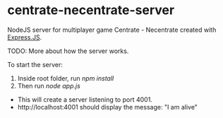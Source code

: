 # centrate-necentrate-server

NodeJS server for multiplayer game Centrate - Necentrate created with [Express.JS](https://expressjs.com/).

TODO: More about how the server works. 

To start the server:
1. Inside root folder, run *npm install*
2. Then run *node app.js*

* This will create a server listening to port 4001. 
* http://localhost:4001 should display the message: "I am alive"
